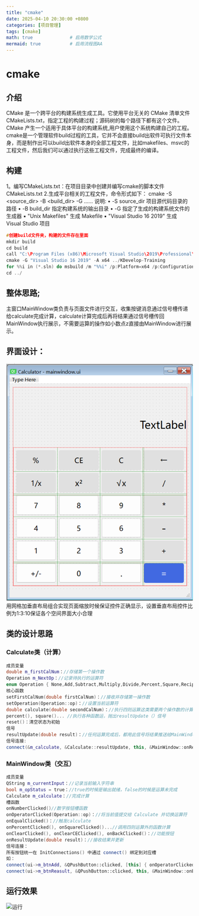 ```yaml
---
title: "cmake"
date: 2025-04-10 20:30:00 +0800
categories: [项目管理]
tags: [cmake]
math: true              # 启用数学公式
mermaid: true           # 启用流程图AA
---
```

# cmake
## 介绍
CMake 是一个跨平台的构建系统生成工具。它使用平台无关的 CMake 清单文件CMakeLists.txt，指定工程的构建过程；源码树的每个路径下都有这个文件。CMake 产生一个适用于具体平台的构建系统,用户使用这个系统构建自己的工程。  
cmake是一个管理软件build过程的工具，它并不会直接build出软件可执行文件本身，而是制作出可以build出软件本身的全部工程文件，比如makefiles、msvc的工程文件，然后我们可以通过执行这些工程文件，完成最终的编译。
## 构建
1。编写CMakeLists.txt：在项目目录中创建并编写cmake的脚本文件CMakeLists.txt
2.生成平台相关的工程文件，命令形式如下：
    cmake -S <source_dir> -B <build_dir> -G <generator>   ...... 
说明:
• -S   source_dir   项目源代码目录的路径
• -B   build_dir     指定构建系统的输出目录
• -G   <generator>   指定了生成的构建系统文件的生成器
        ▪ "Unix Makefiles" 生成 Makefile
        ▪ "Visual Studio 16 2019" 生成 Visual Studio 项目
```cpp
#创建build文件夹，构建的文件存在里面
mkdir build
cd build
call "C:\Program Files (x86)\Microsoft Visual Studio\2019\Professional\VC\Auxiliary\Build\vcvarsamd64_x86.bat"
cmake -G "Visual Studio 16 2019" -A x64 ../KDevelop-Training
for %%i in (*.sln) do msbuild /m "%%i" /p:Platform=x64 /p:Configuration=Debug
cd ../
```
## 整体思路;
主窗口MainWindow类负责与页面文件进行交互，收集按键消息通过信号槽传递给calculate完成计算，calculate计算完成后再将结果通过信号槽传回MainWindow执行展示，不需要运算的操作如小数点z直接由MainWindow进行展示。 
## 界面设计：
![计算器UI](./imags/calculatorUI.png)
用网格加垂直布局组合实现页面缩放时候保证控件正确显示，设置垂直布局控件比例为1:3:10保证各个空间界面大小合理
## 类的设计思路  
### Calculate类（计算）
```cpp
成员变量  
double m_firstCalNum：//存储第一个操作数  
Operation m_NextOp：//记录待执行的运算符 
enum Operation { None,Add,Subtract,Multiply,Divide,Percent,Square,Reciprocal,Sqrt,NumInverse}; //运算类型，根据输入运算符匹配执行函数  
核心函数
setFirstCalNum(double firstCalNum)：//接收并存储第一操作数  
setOperation(Operation::op)：//设置当前运算符  
double calculate(double secondCalNum)：//执行四则运算这类需要两个操作数的计算，给出resultUpdate（）信号 
percent(), square()... //执行各种函数运，抛出resultUpdate（）信号 
reset()：清空状态为初始  
信号  
resultUpdate(double result)：//任何运算完成后，都用此信号将结果推送给MainWindow,展示出来
信号连接:
connect(&m_calculate, &Calculate::resultUpdate, this, &MainWindow::onResultUpdate);
```

### MainWindow类（交互）
```cpp
成员变量
QString m_currentInput：//记录当前输入字符串
bool m_opStatus = true：//true的时候是输出就绪，false的时候是运算未完成
Calculate m_calculate：//完成计算
槽函数
onNumberClicked()//数字按钮槽函数
onOperatorClicked(Operation::op)：//将当前值提交给 Calculate 并切换运算符
onEqualClicked()：//触发calculate
onPercentClicked(), onSquareClicked()...//调用四则运算外的函数计算
onClearClicked(), onClearCEClicked(), onBackClicked()：//功能按钮
onResultUpdate(double result)：//接收结果并更新
信号连接：
所有按钮统一在 InitConnections() 中通过 connect() 绑定到对应槽
如：
connect(ui->m_btnAdd, &QPushButton::clicked, [this] { onOperatorClicked(Calculate::Add); });
connect(ui->m_btnReasult, &QPushButton::clicked, this, &MainWindow::onEqualClicked);
```
## 运行效果
![运行](./images/运行.png)
